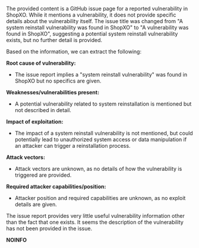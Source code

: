 The provided content is a GitHub issue page for a reported vulnerability in ShopXO. While it mentions a vulnerability, it does not provide specific details about the vulnerability itself. The issue title was changed from "A system reinstall vulnerability was found in ShopXO" to "A vulnerability was found in ShopXO", suggesting a potential system reinstall vulnerability exists, but no further detail is provided.

Based on the information, we can extract the following:

**Root cause of vulnerability:**
- The issue report implies a "system reinstall vulnerability" was found in ShopXO but no specifics are given.

**Weaknesses/vulnerabilities present:**
- A potential vulnerability related to system reinstallation is mentioned but not described in detail.

**Impact of exploitation:**
- The impact of a system reinstall vulnerability is not mentioned, but could potentially lead to unauthorized system access or data manipulation if an attacker can trigger a reinstallation process.

**Attack vectors:**
- Attack vectors are unknown, as no details of how the vulnerability is triggered are provided.

**Required attacker capabilities/position:**
- Attacker position and required capabilities are unknown, as no exploit details are given.

The issue report provides very little useful vulnerability information other than the fact that one exists. It seems the description of the vulnerability has not been provided in the issue.

**NOINFO**